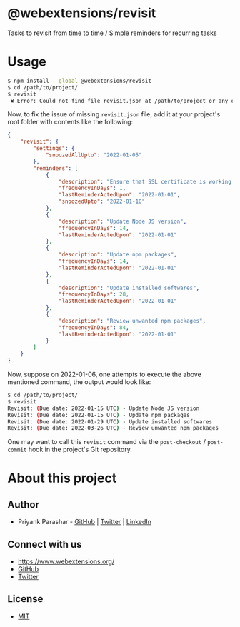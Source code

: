 # @webextensions/revisit
Tasks to revisit from time to time / Simple reminders for recurring tasks


# Usage
```sh
$ npm install --global @webextensions/revisit
$ cd /path/to/project/
$ revisit
 ✘ Error: Could not find file revisit.json at /path/to/project or any of its parent directories.
```

Now, to fix the issue of missing `revisit.json` file, add it at your project's root folder with contents like the following:
```json
{
    "revisit": {
        "settings": {
            "snoozedAllUpto": "2022-01-05"
        },
        "reminders": [
            {
                "description": "Ensure that SSL certificate is working well for production site",
                "frequencyInDays": 1,
                "lastReminderActedUpon": "2022-01-01",
                "snoozedUpto": "2022-01-10"
            },
            {
                "description": "Update Node JS version",
                "frequencyInDays": 14,
                "lastReminderActedUpon": "2022-01-01"
            },
            {
                "description": "Update npm packages",
                "frequencyInDays": 14,
                "lastReminderActedUpon": "2022-01-01"
            },
            {
                "description": "Update installed softwares",
                "frequencyInDays": 28,
                "lastReminderActedUpon": "2022-01-01"
            },
            {
                "description": "Review unwanted npm packages",
                "frequencyInDays": 84,
                "lastReminderActedUpon": "2022-01-01"
            }
        ]
    }
}
```

Now, suppose on 2022-01-06, one attempts to execute the above mentioned command, the output would look like:
```sh
$ cd /path/to/project/
$ revisit
Revisit: (Due date: 2022-01-15 UTC) - Update Node JS version
Revisit: (Due date: 2022-01-15 UTC) - Update npm packages
Revisit: (Due date: 2022-01-29 UTC) - Update installed softwares
Revisit: (Due date: 2022-03-26 UTC) - Review unwanted npm packages
```

One may want to call this `revisit` command via the `post-checkout` / `post-commit` hook in the project's Git repository.


# About this project

## Author

* Priyank Parashar - [GitHub](https://github.com/paras20xx) | [Twitter](https://twitter.com/paras20xx) | [LinkedIn](https://linkedin.com/in/ParasharPriyank/)

## Connect with us

* https://www.webextensions.org/
* [GitHub](https://github.com/webextensions/live-css-editor)
* [Twitter](https://twitter.com/webextensions)

## License

* [MIT](LICENSE)
